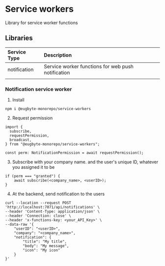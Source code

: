 # Service workers
Library for service worker functions

## Libraries
| Service Type | Description                                        |
| :----------- | :------------------------------------------------- |
| notification | Service worker functions for web push notification |
|              |                                                    |


### Notification service worker
1. Install
```
npm i @eugbyte-monorepo/service-workers
```

2. Request permission
```
import {
  subscribe,
  requestPermission,
  broadcast,
} from "@eugbyte-monorepo/service-workers";

const perm: NotificationPermission = await requestPermission();
```

3. Subscribe with your company name. and the user's unique ID, whatever you assigned it to be
```
if (perm === "granted") {
    await subscribe(<company_name>, <userID>);
}
```

4. At the backend, send notification to the users
```
curl --location --request POST 'http://localhost:7071/api/notifications' \
--header 'Content-Type: application/json' \
--header 'Connection: close' \
--header 'x-functions-key: <your_API_Key>' \
--data-raw '{
    "userID": "<userID>",
    "company": "<company_name>",
    "notification": {
        "title": "My title",
        "body": "My message",
        "icon": "My icon"
    }
}'
```
